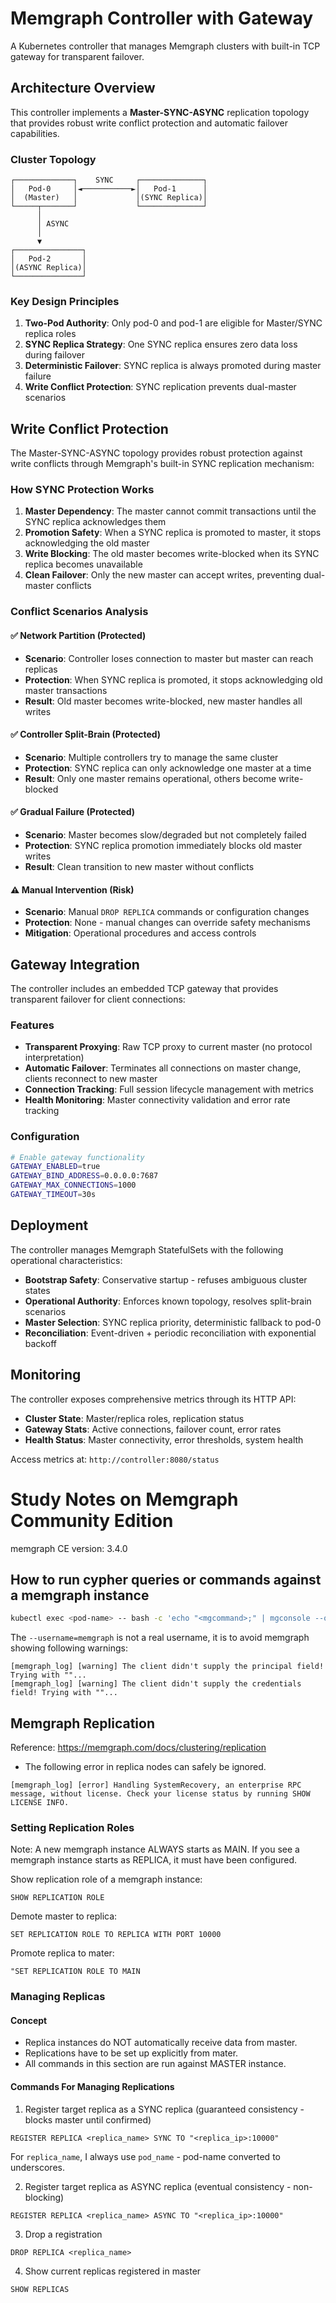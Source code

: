 # Memgraph Controller with Gateway

A Kubernetes controller that manages Memgraph clusters with built-in TCP gateway for transparent failover.

## Architecture Overview

This controller implements a **Master-SYNC-ASYNC** replication topology that provides robust write conflict protection and automatic failover capabilities.

### Cluster Topology

```
┌─────────────┐    SYNC     ┌──────────────┐
│   Pod-0     │◄───────────►│   Pod-1      │
│  (Master)   │             │(SYNC Replica)│
└─────┬───────┘             └──────────────┘
      │
      │ ASYNC     
      │
      ▼
┌───────────────┐
│   Pod-2       │
│(ASYNC Replica)│
└───────────────┘
```

### Key Design Principles

1. **Two-Pod Authority**: Only pod-0 and pod-1 are eligible for Master/SYNC replica roles
2. **SYNC Replica Strategy**: One SYNC replica ensures zero data loss during failover
3. **Deterministic Failover**: SYNC replica is always promoted during master failure
4. **Write Conflict Protection**: SYNC replication prevents dual-master scenarios

## Write Conflict Protection

The Master-SYNC-ASYNC topology provides robust protection against write conflicts through Memgraph's built-in SYNC replication mechanism:

### How SYNC Protection Works

1. **Master Dependency**: The master cannot commit transactions until the SYNC replica acknowledges them
2. **Promotion Safety**: When a SYNC replica is promoted to master, it stops acknowledging the old master
3. **Write Blocking**: The old master becomes write-blocked when its SYNC replica becomes unavailable
4. **Clean Failover**: Only the new master can accept writes, preventing dual-master conflicts

### Conflict Scenarios Analysis

#### ✅ **Network Partition** (Protected)
- **Scenario**: Controller loses connection to master but master can reach replicas
- **Protection**: When SYNC replica is promoted, it stops acknowledging old master transactions
- **Result**: Old master becomes write-blocked, new master handles all writes

#### ✅ **Controller Split-Brain** (Protected)  
- **Scenario**: Multiple controllers try to manage the same cluster
- **Protection**: SYNC replica can only acknowledge one master at a time
- **Result**: Only one master remains operational, others become write-blocked

#### ✅ **Gradual Failure** (Protected)
- **Scenario**: Master becomes slow/degraded but not completely failed  
- **Protection**: SYNC replica promotion immediately blocks old master writes
- **Result**: Clean transition to new master without conflicts

#### ⚠️ **Manual Intervention** (Risk)
- **Scenario**: Manual `DROP REPLICA` commands or configuration changes
- **Protection**: None - manual changes can override safety mechanisms
- **Mitigation**: Operational procedures and access controls

## Gateway Integration

The controller includes an embedded TCP gateway that provides transparent failover for client connections:

### Features
- **Transparent Proxying**: Raw TCP proxy to current master (no protocol interpretation)
- **Automatic Failover**: Terminates all connections on master change, clients reconnect to new master
- **Connection Tracking**: Full session lifecycle management with metrics
- **Health Monitoring**: Master connectivity validation and error rate tracking

### Configuration
```bash
# Enable gateway functionality
GATEWAY_ENABLED=true
GATEWAY_BIND_ADDRESS=0.0.0.0:7687
GATEWAY_MAX_CONNECTIONS=1000
GATEWAY_TIMEOUT=30s
```

## Deployment

The controller manages Memgraph StatefulSets with the following operational characteristics:

- **Bootstrap Safety**: Conservative startup - refuses ambiguous cluster states
- **Operational Authority**: Enforces known topology, resolves split-brain scenarios  
- **Master Selection**: SYNC replica priority, deterministic fallback to pod-0
- **Reconciliation**: Event-driven + periodic reconciliation with exponential backoff

## Monitoring

The controller exposes comprehensive metrics through its HTTP API:

- **Cluster State**: Master/replica roles, replication status
- **Gateway Stats**: Active connections, failover count, error rates  
- **Health Status**: Master connectivity, error thresholds, system health

Access metrics at: `http://controller:8080/status`

# Study Notes on Memgraph Community Edition

memgraph CE version: 3.4.0

## How to run cypher queries or commands against a memgraph instance

```bash
kubectl exec <pod-name> -- bash -c 'echo "<mgcommand>;" | mgconsole --output-format csv --username=memgraph'
```

The `--username=memgraph` is not a real username, it is to avoid memgraph showing following warnings:

```
[memgraph_log] [warning] The client didn't supply the principal field! Trying with ""...
[memgraph_log] [warning] The client didn't supply the credentials field! Trying with ""...
```

## Memgraph Replication

Reference: https://memgraph.com/docs/clustering/replication

- The following error in replica nodes can safely be ignored.

```
[memgraph_log] [error] Handling SystemRecovery, an enterprise RPC message, without license. Check your license status by running SHOW LICENSE INFO.
```

### Setting Replication Roles

Note: A new memgraph instance ALWAYS starts as MAIN. If you see a memgraph instance starts as REPLICA, it must have been configured.

Show replication role of a memgraph instance:

```mgcommand
SHOW REPLICATION ROLE
```

Demote master to replica:

```mgcommand
SET REPLICATION ROLE TO REPLICA WITH PORT 10000
```

Promote replica to mater:

```mgcommand
"SET REPLICATION ROLE TO MAIN
```

### Managing Replicas

#### Concept

- Replica instances do NOT automatically receive data from master. 
- Replications have to be set up explicitly from mater.
- All commands in this section are run against MASTER instance.

#### Commands For Managing Replications

1. Register target replica as a SYNC replica (guaranteed consistency - blocks master until confirmed)

```mgcommand
REGISTER REPLICA <replica_name> SYNC TO "<replica_ip>:10000"
```
For `replica_name`, I always use `pod_name` - pod-name converted to underscores.

2. Register target replica as ASYNC replica (eventual consistency - non-blocking)

```mgcommand
REGISTER REPLICA <replica_name> ASYNC TO "<replica_ip>:10000"
```

3. Drop a registration

```mgcommand
DROP REPLICA <replica_name>
```

4. Show current replicas registered in master

```mgcommand
SHOW REPLICAS
```

